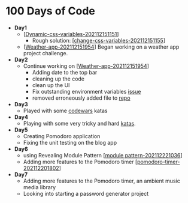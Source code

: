 # 100 Days of Code

- **Day1**
  - [[Dynamic-css-variables-202112151151]]
    - Rough solution: [[change-css-variables-202112151155]]
  - [[Weather-app-202112151954]] Began working on a weather app project challenge.
- **Day2**
  - Continue working on [[Weather-app-202112151954]]
    - Adding date to the top bar
    - cleaning up the code
    - clean up the UI
    - Fix outstanding environment variables [issue][1]
    - removed erroneously added file to [repo][2]
- **Day3**
  - Played with some [codewars](https://www.codewars.com/) katas
- **Day4**
  - Playing with some very tricky and hard [katas](https://www.codewars.com/kata/53f40dff5f9d31b813000774/train/python).
- **Day5**
  - Creating Pomodoro application 
  - Fixing the unit testing on the blog app
- **Day6**
  - using Revealing Module Pattern [[module pattern-202112221036]]
  - Adding more features to the Pomodoro timer [[pomodoro-timer-202112201802]]
- **Day7**
  - Adding more features to the Pomodoro timer, an ambient music media library
  - Looking into starting a password generator project

[1]: <javascript/react/dotenv-tip-202112162244.md>
[2]: <reference/removing committed files from repo-202112170225.md>

[//begin]: # "Autogenerated link references for markdown compatibility"
[Dynamic-css-variables-202112151151]: projects/Dynamic-css-variables-202112151151 "Dynamic-css-variables 202112151151"
[change-css-variables-202112151155]: javascript/change-css-variables-202112151155 "change-css-variables 202112151155"
[Weather-app-202112151954]: projects/Weather-app-202112151954 "Weather App"
[module pattern-202112221036]: <reference/module pattern-202112221036> "module pattern"
[pomodoro-timer-202112201802]: projects/pomodoro-timer-202112201802 "pomodoro-timer"
[//end]: # "Autogenerated link references"